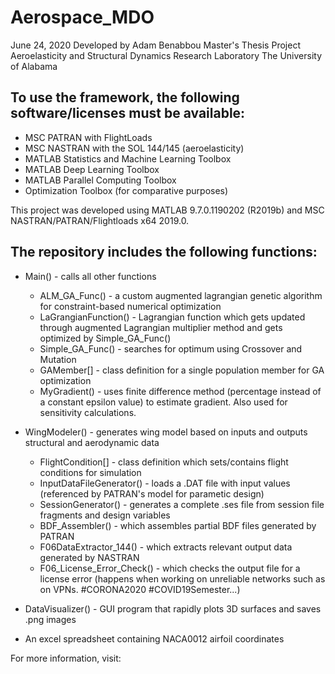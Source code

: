 # Aerospace_MDO
June 24, 2020
Developed by Adam Benabbou
Master's Thesis Project
Aeroelasticity and Structural Dynamics Research Laboratory
The University of Alabama

## To use the framework, the following software/licenses must be available:
- MSC PATRAN with FlightLoads
- MSC NASTRAN with the SOL 144/145 (aeroelasticity)
- MATLAB Statistics and Machine Learning Toolbox
- MATLAB Deep Learning Toolbox
- MATLAB Parallel Computing Toolbox
- Optimization Toolbox (for comparative purposes)

This project was developed using MATLAB 9.7.0.1190202 (R2019b) and MSC NASTRAN/PATRAN/Flightloads x64 2019.0. 

## The repository includes the following functions:
- Main() - calls all other functions
  - ALM_GA_Func() - a custom augmented lagrangian genetic algorithm for constraint-based numerical optimization
  - LaGrangianFunction() - Lagrangian function which gets updated through augmented Lagrangian multiplier method and gets optimized by Simple_GA_Func()
  - Simple_GA_Func() - searches for optimum using Crossover and Mutation 
  - GAMember[] - class definition for a single population member for GA optimization
  - MyGradient() - uses finite difference method (percentage instead of a constant epsilon value) to estimate gradient. Also used for sensitivity calculations.
- WingModeler() - generates wing model based on inputs and outputs structural and aerodynamic data
  - FlightCondition[] - class definition which sets/contains flight conditions for simulation
  - InputDataFileGenerator() - loads a .DAT file with input values (referenced by PATRAN's model for parametic design)
  - SessionGenerator() - generates a complete .ses file from session file fragments and design variables
  - BDF_Assembler() - which assembles partial BDF files generated by PATRAN
  - F06DataExtractor_144() - which extracts relevant output data generated by NASTRAN
  - F06_License_Error_Check() - which checks the output file for a license error (happens when working on unreliable networks such as on VPNs. #CORONA2020 #COVID19Semester...)

- DataVisualizer() - GUI program that rapidly plots 3D surfaces and saves .png images
- An excel spreadsheet containing NACA0012 airfoil coordinates


For more information, visit: <link for thesis document > 
